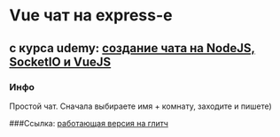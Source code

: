 # Vue чат на express-е
## с курса udemy: [cоздание чата на NodeJS, SocketIO и VueJS](https://www.udemy.com/course/nodejswfs/)


### Инфо

Простой чат. Сначала выбираете имя + комнату, заходите и пишете)

###Ссылка:
[работающая версия на глитч](https://express-vue-chat.glitch.me/)
